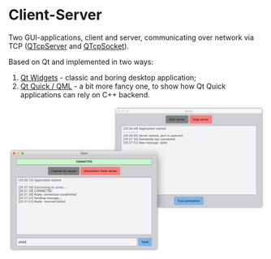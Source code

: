 # Client-Server

Two GUI-applications, client and server, communicating over network via TCP ([QTcpServer](http://doc.qt.io/qt-5/qtcpserver.html) and [QTcpSocket](http://doc.qt.io/qt-5/qtcpsocket.html)).

Based on Qt and implemented in two ways:

1. [Qt Widgets](https://doc.qt.io/qt-5.10/qtwidgets-index.html) - classic and boring desktop application;
2. [Qt Quick / QML](https://doc.qt.io/qt-5.10/qtquick-index.html) - a bit more fancy one, to show how Qt Quick applications can rely on C++ backend.

![client-server](/img/apps-screens.png "Client-server apps")
